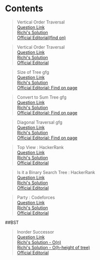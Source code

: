 # Contents   


> Vertical Order Traversal   
[Question Link](https://practice.geeksforgeeks.org/problems/bottom-view-of-binary-tree/1/?track=sp-trees&batchId=152)   
[Richi's Solution](https://github.com/richidubey/AwesomeDataStructuresAndAlgorithms/blob/master/Trees/bottom.cpp)   
[Official Editorial(find on)](https://practice.geeksforgeeks.org/problems/bottom-view-of-binary-tree/1/?track=sp-trees&batchId=152)   


> Vertical Order Traversal   
[Question Link](https://practice.geeksforgeeks.org/problems/print-a-binary-tree-in-vertical-order/1)   
[Richi's Solution](https://github.com/richidubey/AwesomeDataStructuresAndAlgorithms/blob/master/Trees/levelOrder.cpp)   
[Official Editorial](https://www.geeksforgeeks.org/print-binary-tree-vertical-order-set-2/)   

> Size of Tree gfg   
[Question Link](https://practice.geeksforgeeks.org/problems/size-of-binary-tree/1)   
[Richi's Solution](https://github.com/richidubey/AwesomeDataStructuresAndAlgorithms/blob/master/Trees/treesize.cpp)   
[Official Editorial: Find on page](https://practice.geeksforgeeks.org/problems/size-of-binary-tree/1)   

> Convert to Sum Tree gfg   
[Question Link](https://practice.geeksforgeeks.org/problems/transform-to-sum-tree/1/?track=sp-trees&batchId=152)   
[Richi's Solution](https://github.com/richidubey/AwesomeDataStructuresAndAlgorithms/blob/master/Trees/sumtree.cpp)   
[Official Editorial: Find on page](https://practice.geeksforgeeks.org/problems/transform-to-sum-tree/1/?track=sp-trees&batchId=152)   



> Diagonal Traversal gfg   
[Question Link](https://practice.geeksforgeeks.org/problems/size-of-binary-tree/1)   
[Richi's Solution](https://github.com/richidubey/AwesomeDataStructuresAndAlgorithms/blob/master/Trees/diagtrav.cpp)   
[Official Editorial: Find on page](https://practice.geeksforgeeks.org/problems/diagonal-traversal-of-binary-tree/1)   





> Top View : HackerRank   
[Question Link](https://www.hackerrank.com/challenges/tree-top-view/problem)   
[Richi's Solution](https://github.com/richidubey/AwesomeDataStructuresAndAlgorithms/blob/master/Trees/TopViewHR.cpp)   
[Official Editorial](https://www.hackerrank.com/challenges/tree-top-view/editorial)   

> Is it a Binary Search Tree : HackerRank   
[Question Link](https://www.hackerrank.com/challenges/is-binary-search-tree/problem)   
[Richi's Solution](https://github.com/richidubey/AwesomeDataStructuresAndAlgorithms/blob/master/Trees/is-binary-search.cpp)   
[Official Editorial](https://www.hackerrank.com/challenges/is-binary-search-tree/editorial)   
 
> Party : Codeforces   
[Question Link](https://codeforces.com/problemset/problem/115/A)   
[Richi's Solution](https://github.com/richidubey/AwesomeDataStructuresAndAlgorithms/blob/master/Trees/party.cpp)   
[Official Editorial](http://codeforces.com/blog/entry/2584)   
 

##BST

> Inorder Successor   
[Question Link](https://practice.geeksforgeeks.org/problems/inorder-successor-in-bst/1)   
[Richi's Solution - O(n)](https://github.com/richidubey/AwesomeDataStructuresAndAlgorithms/blob/master/Trees/inorder-succ-bst.cpp)   
[Richi's Solution - O(h-height of tree)](https://github.com/richidubey/AwesomeDataStructuresAndAlgorithms/blob/master/Trees/inorder-succ-bst-search.cpp)   
[Official Editorial](https://www.geeksforgeeks.org/inorder-successor-in-binary-search-tree/)   


